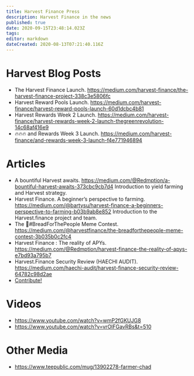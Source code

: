 ```yaml
---
title: Harvest Finance Press
description: Harvest Finance in the news
published: true
date: 2020-09-15T23:48:14.023Z
tags: 
editor: markdown
dateCreated: 2020-08-13T07:21:40.116Z
---
```


# Harvest Blog Posts
- The Harvest Finance Launch. https://medium.com/harvest-finance/the-harvest-finance-project-338c3e5806fc
- Harvest Reward Pools Launch. https://medium.com/harvest-finance/harvest-reward-pools-launch-60d1dcbc4b81
- Harvest Rewards Week 2 Launch. https://medium.com/harvest-finance/harvest-rewards-week-2-launch-thegreenrevolution-14c68af416e9
- 🔥🔥🔥 and Rewards Week 3 Launch. https://medium.com/harvest-finance/and-rewards-week-3-launch-f4e771946894

# Articles


- A bountiful Harvest awaits. https://medium.com/@Redmption/a-bountiful-harvest-awaits-373cbc9cb7d4
	Introduction to yield farming and Harvest strategy.
- Harvest Finance. A beginner’s perspective to farming. https://medium.com/@bartysu/harvest-finance-a-beginners-perspective-to-farming-b03b9ab8e852
	Introduction to the Harvest.finance project and team.
- The 🥖#BreadForThePeople Meme Contest. https://medium.com/@harvestfinance/the-breadforthepeople-meme-contest-3b035b0c2fc4
- Harvest Finance : The reality of APYs. https://medium.com/@Redmption/harvest-finance-the-reality-of-apys-e7bd93a795b7
- Harvest.Finance Security Review (HAECHI AUDIT). https://medium.com/haechi-audit/harvest-finance-security-review-64782c98d2ae
- [Contribute!](/contribute)

# Videos

- https://www.youtube.com/watch?v=wmP2fGKUJG8
- https://www.youtube.com/watch?v=vrOlFGavRBs&t=510

# Other Media

- https://www.teepublic.com/mug/13902278-farmer-chad